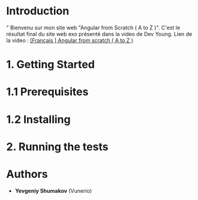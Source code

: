 # Introduction
"
Bienvenu sur mon site web "Angular from Scratch ( A to Z )".
C'est le résultat final du site web exo présenté dans la video de Dev Young.
Lien de la video : [[Français ] Angular from scratch ( A to Z )](https://www.youtube.com/watch?v=uYhAfgEwNWA&t=5241s&ab_channel=DevYoung)

# 1. Getting Started

# 1.1 Prerequisites
# 1.2 Installing

# 2. Running the tests

# Authors
* **Yevgeniy Shumakov** (Vunerio)